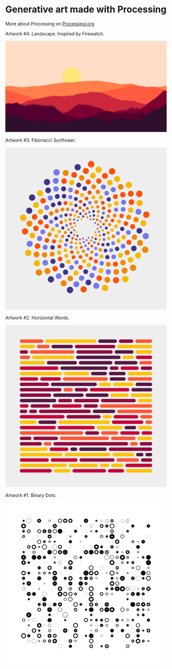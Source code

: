 # Generative art made with Processing
More about Processing on [Processing.org](https://processing.org/)

Artwork #4. Landscape.
Inspired by Firewatch.

![](https://github.com/nshaikhinurov/Processing/blob/dev/4.%20Landscape/Landscape/images/Landscape.jpg "Landscape")

Artwork #3. Fibonacci Sunflower.

![](https://github.com/nshaikhinurov/Processing/blob/dev/3.%20FibonacciSunflower/Fibonacci_Sunflower/images/FibonacciSunflower.jpg "Fibonacci Sunflower")

Artwork #2. Horizontal Words.

![](https://github.com/nshaikhinurov/Processing/blob/dev/2.%20HorizontalWords/HorizontalWords/images/HorizontalWords.jpg "Horizontal Words")

Artwork #1. Binary Dots.

![](https://github.com/nshaikhinurov/Processing/blob/dev/1.%20BinaryDots/BinaryDots/images/BinaryDots.jpg "Binary Dots")
